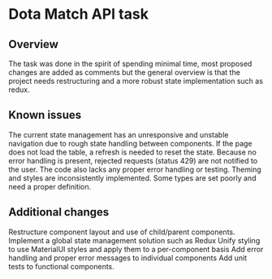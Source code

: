 # Dota Match API task
## Overview
The task was done in the spirit of spending minimal time, most proposed changes are added as comments but the general overview
is that the project needs restructuring and a more robust state implementation such as redux. 

## Known issues
The current state management has an unresponsive and unstable navigation due to rough state handling between components.
If the page does not load the table, a refresh is needed to reset the state.
Because no error handling is present, rejected requests (status 429) are not notified to the user.
The code also lacks any proper error handling or testing.
Theming and styles are inconsistently implemented.
Some types are set poorly and need a proper definition.

## Additional changes
Restructure component layout and use of child/parent components.
Implement a global state management solution such as Redux
Unify styling to use MaterialUI styles and apply them to a per-component basis 
Add error handling and proper error messages to individual components
Add unit tests to functional components.